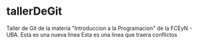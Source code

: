 # tallerDeGit

Taller de Git de la materia "Introduccion a la Programacion" de la FCEyN - UBA.
Esta es una nueva linea
Esta es una linea que traera conflictos